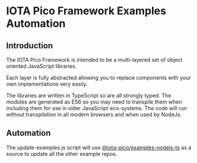 # IOTA Pico Framework Examples Automation

## Introduction

The IOTA Pico Framework is intended to be a multi-layered set of object oriented JavaScript libraries.

Each layer is fully abstracted allowing you to replace components with your own implementations very easily.

The libraries are written in TypeScript so are all strongly typed. The modules are generated as ES6 so you may need to transpile them when including them for use in older JavaScript eco-systems. The code will run without transpilation in all modern browsers and when used by NodeJs.

## Automation

The update-examples.js script will use [@iota-pico/examples-nodejs-ts](https://github.com/iotaeco/iota-pico-examples-nodejs-ts) as a source to update all the other example repos.
